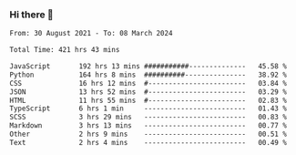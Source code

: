 ### Hi there 👋

<!--
**dominoto/dominoto** is a ✨ _special_ ✨ repository because its `README.md` (this file) appears on your GitHub profile.

Here are some ideas to get you started:

- 🔭 I’m currently working on ...
- 🌱 I’m currently learning ...
- 👯 I’m looking to collaborate on ...
- 🤔 I’m looking for help with ...
- 💬 Ask me about ...
- 📫 How to reach me: ...
- 😄 Pronouns: ...
- ⚡ Fun fact: ...
-->
<!--START_SECTION:waka-->

```txt
From: 30 August 2021 - To: 08 March 2024

Total Time: 421 hrs 43 mins

JavaScript       192 hrs 13 mins ###########--------------   45.58 %
Python           164 hrs 8 mins  ##########---------------   38.92 %
CSS              16 hrs 12 mins  #------------------------   03.84 %
JSON             13 hrs 52 mins  #------------------------   03.29 %
HTML             11 hrs 55 mins  #------------------------   02.83 %
TypeScript       6 hrs 1 min     -------------------------   01.43 %
SCSS             3 hrs 29 mins   -------------------------   00.83 %
Markdown         3 hrs 13 mins   -------------------------   00.77 %
Other            2 hrs 9 mins    -------------------------   00.51 %
Text             2 hrs 4 mins    -------------------------   00.49 %
```

<!--END_SECTION:waka-->
